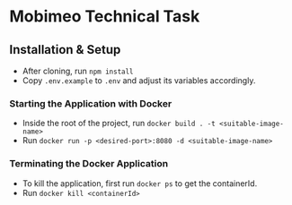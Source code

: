 # Mobimeo Technical Task

## Installation & Setup

- After cloning, run `npm install`
- Copy `.env.example` to `.env` and adjust its variables accordingly.

### Starting the Application with Docker

- Inside the root of the project, run `docker build . -t <suitable-image-name>`
- Run `docker run -p <desired-port>:8080 -d <suitable-image-name>`

### Terminating the Docker Application 
- To kill the application, first run `docker ps` to get the containerId. 
- Run `docker kill <containerId>`
